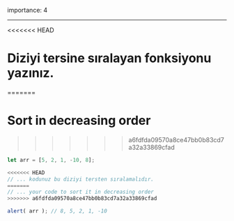 importance: 4

---

<<<<<<< HEAD
# Diziyi tersine sıralayan fonksiyonu yazınız.
=======
# Sort in decreasing order
>>>>>>> a6fdfda09570a8ce47bb0b83cd7a32a33869cfad

```js
let arr = [5, 2, 1, -10, 8];

<<<<<<< HEAD
// ... kodunuz bu diziyi tersten sıralamalıdır.
=======
// ... your code to sort it in decreasing order
>>>>>>> a6fdfda09570a8ce47bb0b83cd7a32a33869cfad

alert( arr ); // 8, 5, 2, 1, -10
```


